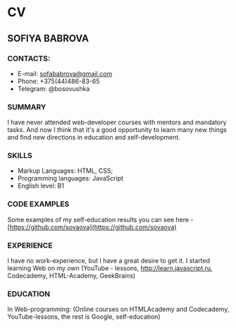 # CV

## SOFIYA BABROVA

### CONTACTS:
* E-mail: sofababrova@gmail.com
* Phone: +375(44)486-83-65
* Telegram: @bosovushka

### SUMMARY 
I have never attended web-developer courses with mentors and mandatory tasks. And now I think that it's a good opportunity to learn many new things and find new directions in education and self-development.

### SKILLS
* Markup Languages: HTML, CSS;
* Programming languages: JavaScript
* English level: B1

### CODE EXAMPLES
Some examples of my self-education results you can see here - [https://github.com/sovaova](https://github.com/sovaova)

### EXPERIENCE
I have no work-experience, but I have a great desire to get it. 
I started learning Web on my own (YouTube - lessons, http://learn.javascript.ru, Codecademy, HTML-Academy, GeekBrains)

### EDUCATION  
In Web-programming: (Online courses on HTMLAcademy and Codecademy, YouTube-lessons, the rest is Google, self-education)